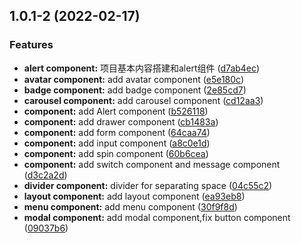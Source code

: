 ## 1.0.1-2 (2022-02-17)


### Features

* **alert component:** 项目基本内容搭建和alert组件 ([d7ab4ec](https://github.com/Oc1S/NeonUI/commit/d7ab4ec4e5821f0633559f1f8474964aa08c4fe3))
* **avatar component:** add avatar component ([e5e180c](https://github.com/Oc1S/NeonUI/commit/e5e180c2c4e74c0228a6e5ac07958783522dba7a))
* **badge component:** add badge component ([2e85cd7](https://github.com/Oc1S/NeonUI/commit/2e85cd79a45fe5a1f84475d4269b25decb2dbb55))
* **carousel component:** add carousel component ([cd12aa3](https://github.com/Oc1S/NeonUI/commit/cd12aa3862377816e502eaa0ac20aeee6a165edf))
* **component:** add Alert component ([b526118](https://github.com/Oc1S/NeonUI/commit/b526118f0bd33d29195cd7534ede6e9e2cb4dcea))
* **component:** add drawer component ([cb1483a](https://github.com/Oc1S/NeonUI/commit/cb1483ab62df5a4bc34dd56f45a87f8617932236))
* **component:** add form component ([64caa74](https://github.com/Oc1S/NeonUI/commit/64caa7480a0d82b8c393804e8365e806560d24f4))
* **component:** add input component ([a8c0e1d](https://github.com/Oc1S/NeonUI/commit/a8c0e1d0601fb0dff1046a60b79bf9c79027680a))
* **component:** add spin component ([60b6cea](https://github.com/Oc1S/NeonUI/commit/60b6ceabe672737c280bc51abe0e22ba0e4d6475))
* **component:** add switch component and message component ([d3c2a2d](https://github.com/Oc1S/NeonUI/commit/d3c2a2d16a4a8c7729b1a0dbedf740b0352393e0))
* **divider component:** divider for separating space ([04c55c2](https://github.com/Oc1S/NeonUI/commit/04c55c2e878fadd18f6cd24d213273cdd5264662))
* **layout component:** add layout component ([ea93eb8](https://github.com/Oc1S/NeonUI/commit/ea93eb8a179275d8fa5d552dbeb206a4ceaaa62f))
* **menu component:** add menu component ([30f9f8d](https://github.com/Oc1S/NeonUI/commit/30f9f8d998bd90e05a929bab6ea6b2303a745e7a))
* **modal component:** add modal component,fix button component ([09037b6](https://github.com/Oc1S/NeonUI/commit/09037b698333dc5dbb2406f9eea4118ea5964fe3))



